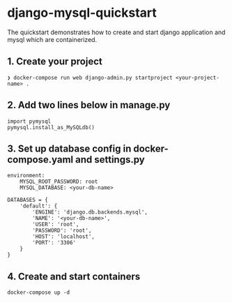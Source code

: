 # django-mysql-quickstart

The quickstart demonstrates how to create and start django application and mysql which are containerized.
## 1. Create your project
```
❯ docker-compose run web django-admin.py startproject <your-project-name> .
```

## 2. Add two lines below in manage.py
```
import pymysql
pymysql.install_as_MySQLdb()
```

## 3. Set up database config in docker-compose.yaml and settings.py
```
environment:
    MYSQL_ROOT_PASSWORD: root
    MYSQL_DATABASE: <your-db-name>
 ```

```
DATABASES = {
    'default': {
        'ENGINE': 'django.db.backends.mysql',
        'NAME': '<your-db-name>',
        'USER': 'root',
        'PASSWORD': 'root',
        'HOST': 'localhost',
        'PORT': '3306'
    }
}
```


## 4. Create and start containers
```
docker-compose up -d
```
